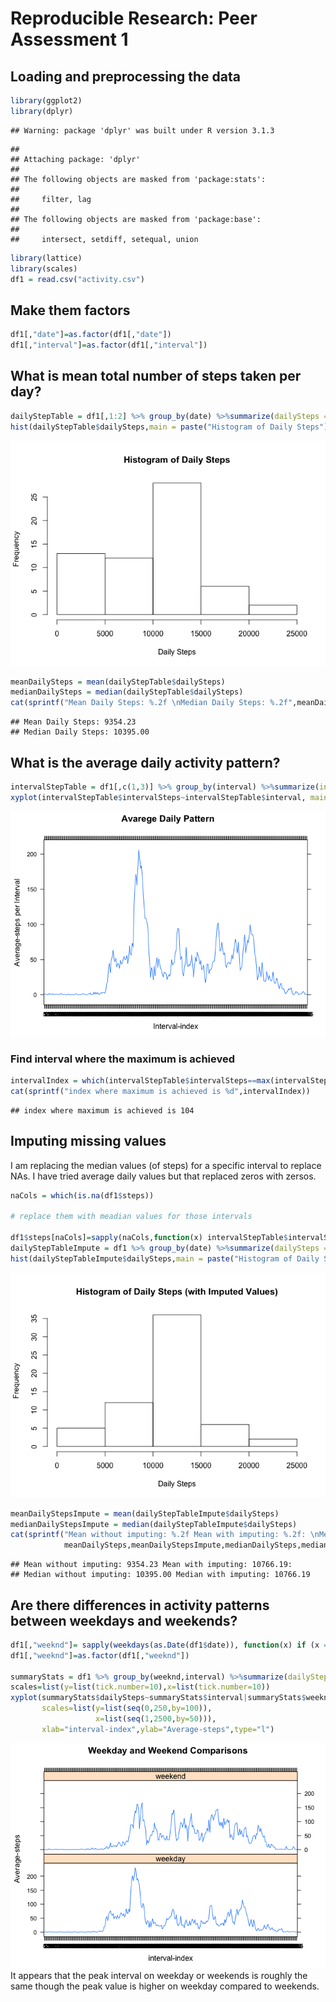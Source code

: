 # Reproducible Research: Peer Assessment 1


## Loading and preprocessing the data

```r
library(ggplot2) 
library(dplyr)
```

```
## Warning: package 'dplyr' was built under R version 3.1.3
```

```
## 
## Attaching package: 'dplyr'
## 
## The following objects are masked from 'package:stats':
## 
##     filter, lag
## 
## The following objects are masked from 'package:base':
## 
##     intersect, setdiff, setequal, union
```

```r
library(lattice)
library(scales)
df1 = read.csv("activity.csv")
```
## Make them factors 

```r
df1[,"date"]=as.factor(df1[,"date"])
df1[,"interval"]=as.factor(df1[,"interval"])
```

## What is mean total number of steps taken per day?

```r
dailyStepTable = df1[,1:2] %>% group_by(date) %>%summarize(dailySteps = sum(steps,na.rm=TRUE))
hist(dailyStepTable$dailySteps,main = paste("Histogram of Daily Steps"),xlab="Daily Steps")
```

![](PA1_template_files/figure-html/unnamed-chunk-3-1.png) 

```r
meanDailySteps = mean(dailyStepTable$dailySteps)
medianDailySteps = median(dailyStepTable$dailySteps)
cat(sprintf("Mean Daily Steps: %.2f \nMedian Daily Steps: %.2f",meanDailySteps,medianDailySteps))
```

```
## Mean Daily Steps: 9354.23 
## Median Daily Steps: 10395.00
```

## What is the average daily activity pattern?

```r
intervalStepTable = df1[,c(1,3)] %>% group_by(interval) %>%summarize(intervalSteps = mean(steps,na.rm=TRUE))
xyplot(intervalStepTable$intervalSteps~intervalStepTable$interval, main="Avarege Daily Pattern", xlab="Interval-index",ylab="Average-steps per Interval",type="l")
```

![](PA1_template_files/figure-html/unnamed-chunk-4-1.png) 

### Find interval where the maximum is achieved

```r
intervalIndex = which(intervalStepTable$intervalSteps==max(intervalStepTable$intervalSteps))
cat(sprintf("index where maximum is achieved is %d",intervalIndex))
```

```
## index where maximum is achieved is 104
```


## Imputing missing values
I am replacing the median values (of steps) for a specific interval to replace NAs. I have tried average daily values but that replaced zeros with zersos. 


```r
naCols = which(is.na(df1$steps))

# replace them with meadian values for those intervals

df1$steps[naCols]=sapply(naCols,function(x) intervalStepTable$intervalSteps[which(intervalStepTable$interval==df1$interval[x])] )
dailyStepTableImpute = df1 %>% group_by(date) %>%summarize(dailySteps = sum(steps,na.rm=TRUE))
hist(dailyStepTableImpute$dailySteps,main = paste("Histogram of Daily Steps (with Imputed Values)"),xlab="Daily Steps")
```

![](PA1_template_files/figure-html/unnamed-chunk-6-1.png) 

```r
meanDailyStepsImpute = mean(dailyStepTableImpute$dailySteps)
medianDailyStepsImpute = median(dailyStepTableImpute$dailySteps)
cat(sprintf("Mean without imputing: %.2f Mean with imputing: %.2f: \nMedian without imputing: %.2f Median with imputing: %.2f",
            meanDailySteps,meanDailyStepsImpute,medianDailySteps,medianDailyStepsImpute))
```

```
## Mean without imputing: 9354.23 Mean with imputing: 10766.19: 
## Median without imputing: 10395.00 Median with imputing: 10766.19
```

## Are there differences in activity patterns between weekdays and weekends?

```r
df1[,"weeknd"]= sapply(weekdays(as.Date(df1$date)), function(x) if (x == "Sunday" || x == "Saturday") "weekend" else "weekday")
df1[,"weeknd"]=as.factor(df1[,"weeknd"])

summaryStats = df1 %>% group_by(weeknd,interval) %>%summarize(dailySteps = mean(steps,na.rm=TRUE))
scales=list(y=list(tick.number=10),x=list(tick.number=10))
xyplot(summaryStats$dailySteps~summaryStats$interval|summaryStats$weeknd,layout=c(1,2), main="Weekday and Weekend Comparisons",
       scales=list(y=list(seq(0,250,by=100)),
                   x=list(seq(1,2500,by=50))),
       xlab="interval-index",ylab="Average-steps",type="l")
```

![](PA1_template_files/figure-html/unnamed-chunk-7-1.png) 
It appears that the peak interval on weekday or weekends is roughly the same though the peak value is higher on weekday compared to weekends. 

